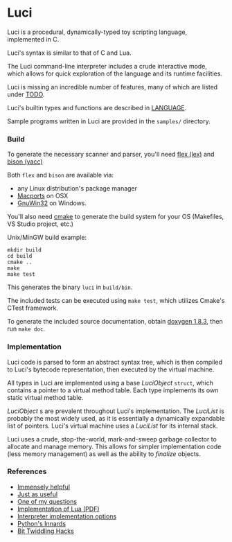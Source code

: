 Luci
====

Luci is a procedural, dynamically-typed toy scripting language, implemented in C.

Luci's syntax is similar to that of C and Lua.

The Luci command-line interpreter includes a crude interactive mode, which allows for quick exploration of the language and its runtime facilities.

Luci is missing an incredible number of features, many of which are listed under [TODO](TODO.md).

Luci's builtin types and functions are described in [LANGUAGE](LANG.md).

Sample programs written in Luci are provided in the `samples/` directory.

### Build 

To generate the necessary scanner and parser, you'll need
[flex (lex)](http://flex.sourceforge.net/) and
[bison (yacc)](http://www.gnu.org/software/bison/)

Both `flex` and `bison` are available via:

- any Linux distribution's package manager
- [Macports](http://www.macports.org/) on OSX
- [GnuWin32](http://gnuwin32.sourceforget.net/) on Windows.

You'll also need [cmake](http://www.cmake.org/) to generate the build system for your OS (Makefiles, VS Studio project, etc.)

Unix/MinGW build example:

    mkdir build
    cd build
    cmake ..
    make
    make test

This generates the binary `luci` in `build/bin`.

The included tests can be executed using `make test`, which utilizes Cmake's CTest framework.

To generate the included source documentation, obtain [doxygen 1.8.3](http://www.doxygen.org), then run `make doc`.

### Implementation

Luci code is parsed to form an abstract syntax tree, which is then compiled to Luci's bytecode representation, then executed by the virtual machine. 

All types in Luci are implemented using a base *LuciObject* `struct`, which contains a pointer to a virtual method table.
Each type implements its own static virtual method table.

*LuciObject* s are prevalent throughout Luci's implementation.
The *LuciList* is probably the most widely used, as it is essentially a dynamically expandable list of pointers.
Luci's virtual machine uses a *LuciList* for its internal stack.

Luci uses a crude, stop-the-world, mark-and-sweep garbage collector to allocate and manage memory.
This allows for simpler implementation code (less memory management) as well as the ability to *finalize* objects.

### References

- [Immensely helpful](http://stackoverflow.com/a/2644949)
- [Just as useful](http://gnuu.org/2009/09/18/writing-your-own-toy-compiler/)
- [One of my questions](http://stackoverflow.com/q/13094001/1689220)
- [Implementation of Lua (PDF)](http://www.lua.org/doc/jucs05.pdf)
- [Interpreter implementation options](http://realityforge.org/code/virtual-machines/2011/05/19/interpreters.html)
- [Python's Innards](http://tech.blog.aknin.name/2010/04/02/pythons-innards-introduction/)
- [Bit Twiddling Hacks](http://graphics.stanford.edu/~seander/bithacks.html)
